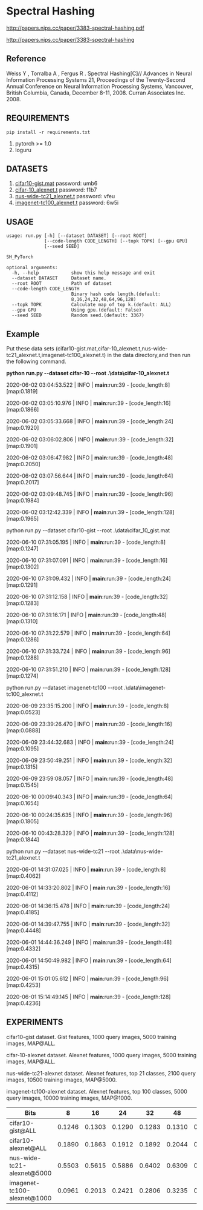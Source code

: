 # Spectral Hashing
http://papers.nips.cc/paper/3383-spectral-hashing.pdf

http://papers.nips.cc/paper/3383-spectral-hashing

## Reference
Weiss Y , Torralba A , Fergus R . Spectral Hashing[C]// Advances in Neural Information Processing Systems 21, Proceedings of the Twenty-Second Annual Conference on Neural Information Processing Systems, Vancouver, British Columbia, Canada, December 8-11, 2008. Curran Associates Inc. 2008.

## REQUIREMENTS
`pip install -r requirements.txt`

1. pytorch >= 1.0
2. loguru

## DATASETS
1. [cifar10-gist.mat](https://pan.baidu.com/s/1qE9KiAOTNs5ORn_WoDDwUg) password: umb6
2. [cifar-10_alexnet.t](https://pan.baidu.com/s/1ciJIYGCfS3m0marQvatNjQ) password: f1b7
3. [nus-wide-tc21_alexnet.t](https://pan.baidu.com/s/1YglFwoxB-3j7xTEyAc8ykw) password: vfeu
4. [imagenet-tc100_alexnet.t](https://pan.baidu.com/s/1ayv4wdtCOzEDsJy01SjRew) password: 6w5i

## USAGE
```
usage: run.py [-h] [--dataset DATASET] [--root ROOT]
              [--code-length CODE_LENGTH] [--topk TOPK] [--gpu GPU]
              [--seed SEED]

SH_PyTorch

optional arguments:
  -h, --help            show this help message and exit
  --dataset DATASET     Dataset name.
  --root ROOT           Path of dataset
  --code-length CODE_LENGTH
                        Binary hash code length.(default:
                        8,16,24,32,48,64,96,128)
  --topk TOPK           Calculate map of top k.(default: ALL)
  --gpu GPU             Using gpu.(default: False)
  --seed SEED           Random seed.(default: 3367)
```
## Example
Put these data sets (cifar10-gist.mat,cifar-10_alexnet.t,nus-wide-tc21_alexnet.t,imagenet-tc100_alexnet.t) in the data directory,and then run the following command.

**python run.py --dataset cifar-10 --root .\data\cifar-10_alexnet.t**

2020-06-02 03:04:53.522 | INFO     | __main__:run:39 - [code_length:8][map:0.1819]

2020-06-02 03:05:10.976 | INFO     | __main__:run:39 - [code_length:16][map:0.1866]

2020-06-02 03:05:33.668 | INFO     | __main__:run:39 - [code_length:24][map:0.1920]

2020-06-02 03:06:02.806 | INFO     | __main__:run:39 - [code_length:32][map:0.1901]

2020-06-02 03:06:47.982 | INFO     | __main__:run:39 - [code_length:48][map:0.2050]

2020-06-02 03:07:56.644 | INFO     | __main__:run:39 - [code_length:64][map:0.2017]

2020-06-02 03:09:48.745 | INFO     | __main__:run:39 - [code_length:96][map:0.1984]

2020-06-02 03:12:42.339 | INFO     | __main__:run:39 - [code_length:128][map:0.1965]

python run.py --dataset cifar10-gist --root .\data\cifar_10_gist.mat

2020-06-10 07:31:05.195 | INFO     | __main__:run:39 - [code_length:8][map:0.1247]

2020-06-10 07:31:07.091 | INFO     | __main__:run:39 - [code_length:16][map:0.1302]

2020-06-10 07:31:09.432 | INFO     | __main__:run:39 - [code_length:24][map:0.1291]

2020-06-10 07:31:12.158 | INFO     | __main__:run:39 - [code_length:32][map:0.1283]

2020-06-10 07:31:16.171 | INFO     | __main__:run:39 - [code_length:48][map:0.1310]

2020-06-10 07:31:22.579 | INFO     | __main__:run:39 - [code_length:64][map:0.1286]

2020-06-10 07:31:33.724 | INFO     | __main__:run:39 - [code_length:96][map:0.1288]

2020-06-10 07:31:51.210 | INFO     | __main__:run:39 - [code_length:128][map:0.1274]



python run.py --dataset imagenet-tc100 --root .\data\imagenet-tc100_alexnet.t


2020-06-09 23:35:15.200 | INFO     | __main__:run:39 - [code_length:8][map:0.0523]

2020-06-09 23:39:26.470 | INFO     | __main__:run:39 - [code_length:16][map:0.0888]

2020-06-09 23:44:32.683 | INFO     | __main__:run:39 - [code_length:24][map:0.1095]

2020-06-09 23:50:49.251 | INFO     | __main__:run:39 - [code_length:32][map:0.1315]

2020-06-09 23:59:08.057 | INFO     | __main__:run:39 - [code_length:48][map:0.1545]

2020-06-10 00:09:40.343 | INFO     | __main__:run:39 - [code_length:64][map:0.1654]

2020-06-10 00:24:35.635 | INFO     | __main__:run:39 - [code_length:96][map:0.1805]

2020-06-10 00:43:28.329 | INFO     | __main__:run:39 - [code_length:128][map:0.1844]


python run.py --dataset nus-wide-tc21 --root .\data\nus-wide-tc21_alexnet.t



2020-06-01 14:31:07.025 | INFO     | __main__:run:39 - [code_length:8][map:0.4062]

2020-06-01 14:33:20.802 | INFO     | __main__:run:39 - [code_length:16][map:0.4112]

2020-06-01 14:36:15.478 | INFO     | __main__:run:39 - [code_length:24][map:0.4185]

2020-06-01 14:39:47.755 | INFO     | __main__:run:39 - [code_length:32][map:0.4448]

2020-06-01 14:44:36.249 | INFO     | __main__:run:39 - [code_length:48][map:0.4332]

2020-06-01 14:50:49.982 | INFO     | __main__:run:39 - [code_length:64][map:0.4315]

2020-06-01 15:01:05.612 | INFO     | __main__:run:39 - [code_length:96][map:0.4253]

2020-06-01 15:14:49.145 | INFO     | __main__:run:39 - [code_length:128][map:0.4236]


## EXPERIMENTS
cifar10-gist dataset. Gist features, 1000 query images, 5000 training images, MAP@ALL.

cifar-10-alexnet dataset. Alexnet features, 1000 query images, 5000 training images, MAP@ALL.

nus-wide-tc21-alexnet dataset. Alexnet features, top 21 classes, 2100 query images, 10500 training images, MAP@5000.

imagenet-tc100-alexnet dataset. Alexnet features, top 100 classes, 5000 query images, 10000 training images, MAP@1000.

   Bits     | 8 | 16 | 24 | 32 | 48 | 64 | 96 | 128 
   ---        |   ---  |   ---   |   ---   |   ---   |   ---   |   ---   |   ---   |   ---   
  cifar10-gist@ALL  | 0.1246 | 0.1303 | 0.1290 | 0.1283 | 0.1310 | 0.1286 | 0.1288  | 0.1274
  cifar10-alexnet@ALL | 0.1890 | 0.1863 | 0.1912 | 0.1892 | 0.2044 | 0.2013 | 0.1978 | 0.1960
  nus-wide-tc21-alexnet@5000 | 0.5503 | 0.5615 | 0.5886 | 0.6402 | 0.6309 | 0.6350 | 0.6344 | 0.6411
  imagenet-tc100-alexnet@1000 | 0.0961 | 0.2013 | 0.2421 | 0.2806 | 0.3235 | 0.3445 | 0.3747 | 0.3908


